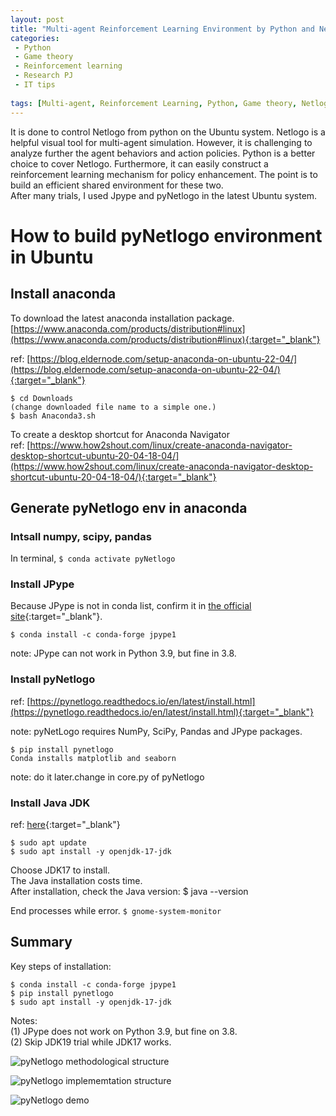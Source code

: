 ```yaml
---
layout: post
title: "Multi-agent Reinforcement Learning Environment by Python and Netlogo in Ubuntu"
categories:
 - Python
 - Game theory
 - Reinforcement learning
 - Research PJ
 - IT tips
 
tags: [Multi-agent, Reinforcement Learning, Python, Game theory, Netlogo, Ubuntu]
---
```


It is done to control Netlogo from python on the Ubuntu system.
Netlogo is a helpful visual tool for multi-agent simulation.
However, it is challenging to analyze further the agent behaviors and action policies.
Python is a better choice to cover Netlogo. Furthermore,
it can easily construct a reinforcement learning mechanism for policy enhancement.
The point is to build an efficient shared environment for these two.  
After many trials, I used Jpype and pyNetlogo in the latest Ubuntu system.

<!--more-->

# How to build pyNetlogo environment in Ubuntu

## Install anaconda 
To download the latest anaconda installation package.  
[https://www.anaconda.com/products/distribution#linux](https://www.anaconda.com/products/distribution#linux){:target="_blank"}

ref: [https://blog.eldernode.com/setup-anaconda-on-ubuntu-22-04/](https://blog.eldernode.com/setup-anaconda-on-ubuntu-22-04/){:target="_blank"}

```
$ cd Downloads
(change downloaded file name to a simple one.)
$ bash Anaconda3.sh 
```

To create a desktop shortcut for Anaconda Navigator  
ref: [https://www.how2shout.com/linux/create-anaconda-navigator-desktop-shortcut-ubuntu-20-04-18-04/](https://www.how2shout.com/linux/create-anaconda-navigator-desktop-shortcut-ubuntu-20-04-18-04/){:target="_blank"}

## Generate pyNetlogo env in anaconda

### Intsall numpy, scipy, pandas

In terminal, ```$ conda activate pyNetlogo```

### Install JPype
Because JPype is not in conda list, confirm it in [the official site](https://jpype.readthedocs.io/en/latest/install.html#binary-install){:target="_blank"}.  
```
$ conda install -c conda-forge jpype1
```
note: JPype can not work in Python 3.9, but fine in 3.8.

### Install pyNetlogo
ref: [https://pynetlogo.readthedocs.io/en/latest/install.html](https://pynetlogo.readthedocs.io/en/latest/install.html){:target="_blank"}

note: pyNetLogo requires NumPy, SciPy, Pandas and JPype packages.

```
$ pip install pynetlogo
Conda installs matplotlib and seaborn
```
note: do it later.change in core.py of pyNetlogo

### Install Java JDK
ref: [here](https://self-development.info/ubuntu-22-04-lts%E3%81%B8%E3%81%AEjava%EF%BC%88openjdk%EF%BC%89%E3%81%AE%E3%82%A4%E3%83%B3%E3%82%B9%E3%83%88%E3%83%BC%E3%83%AB/){:target="_blank"}

```
$ sudo apt update  
$ sudo apt install -y openjdk-17-jdk
```

Choose JDK17 to install.  
The Java installation costs time.  
After installation, check the Java version: $ java --version 

End processes while error.
```$ gnome-system-monitor```

## Summary

Key steps of installation:  
```
$ conda install -c conda-forge jpype1
$ pip install pynetlogo
$ sudo apt install -y openjdk-17-jdk
```

Notes:  
(1) JPype does not work on Python 3.9, but fine on 3.8.  
(2) Skip JDK19 trial while JDK17 works. 

![pyNetlogo methodological structure](/assets/images/20221222_pyNetlogo_methodological_structure.png)

![pyNetlogo implememtation structure](/assets/images/20221222_pyNetlogo_implememtation_structure.png)

![pyNetlogo demo](/assets/images/20221222_pyNetlogo_demo.png)




